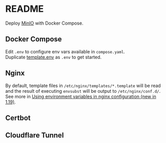 # README

Deploy [MinIO](https://min.io/) with Docker Compose.

## Docker Compose

Edit `.env` to configure env vars available in `compose.yaml`.\
Duplicate [template.env](./template.env) as `.env` to get started.

## Nginx

By default, template files in `/etc/nginx/templates/*.template` will be read\
and the result of executing `envsubst` will be output to `/etc/nginx/conf.d/`.\
See more in [Using environment variables in nginx configuration (new in 1.19)](https://hub.docker.com/_/nginx#:~:text=Using%20environment%20variables%20in%20nginx%20configuration%20(new%20in%201.19)).

## Certbot

## Cloudflare Tunnel
